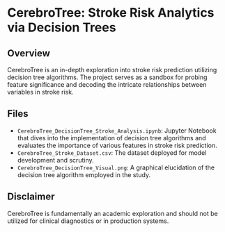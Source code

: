 # CerebroTree: Stroke Risk Analytics via Decision Trees

## Overview
CerebroTree is an in-depth exploration into stroke risk prediction utilizing decision tree algorithms. The project serves as a sandbox for probing feature significance and decoding the intricate relationships between variables in stroke risk.

## Files
- `CerebroTree_DecisionTree_Stroke_Analysis.ipynb`: Jupyter Notebook that dives into the implementation of decision tree algorithms and evaluates the importance of various features in stroke risk prediction.
- `CerebroTree_Stroke_Dataset.csv`: The dataset deployed for model development and scrutiny.
- `CerebroTree_DecisionTree_Visual.png`: A graphical elucidation of the decision tree algorithm employed in the study.

## Disclaimer
CerebroTree is fundamentally an academic exploration and should not be utilized for clinical diagnostics or in production systems.
